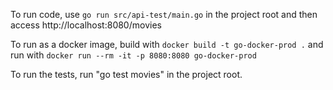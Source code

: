 To run code, use `go run src/api-test/main.go` in the project root and then access http://localhost:8080/movies

To run as a docker image, build with `docker build -t go-docker-prod .` and run with `docker run --rm -it -p 8080:8080 go-docker-prod`

To run the tests, run "go test movies" in the project root.
